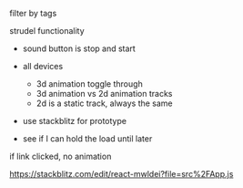 filter by tags

strudel functionality
- sound button is stop and start
- all devices
    - 3d animation toggle through
    - 3d animation vs 2d animation tracks
    - 2d is a static track, always the same

- use stackblitz for prototype
- see if I can hold the load until later

if link clicked, no animation

https://stackblitz.com/edit/react-mwldei?file=src%2FApp.js



